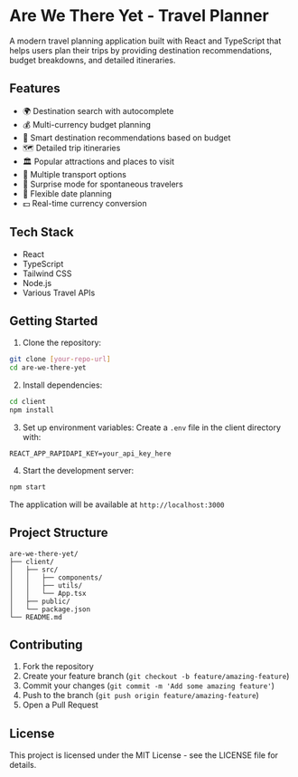 # Are We There Yet - Travel Planner

A modern travel planning application built with React and TypeScript that helps users plan their trips by providing destination recommendations, budget breakdowns, and detailed itineraries.

## Features

- 🌍 Destination search with autocomplete
- 💰 Multi-currency budget planning
- 🎯 Smart destination recommendations based on budget
- 🗺️ Detailed trip itineraries
- 🏛️ Popular attractions and places to visit
- 🚗 Multiple transport options
- 🎲 Surprise mode for spontaneous travelers
- 📅 Flexible date planning
- 💵 Real-time currency conversion

## Tech Stack

- React
- TypeScript
- Tailwind CSS
- Node.js
- Various Travel APIs

## Getting Started

1. Clone the repository:
```bash
git clone [your-repo-url]
cd are-we-there-yet
```

2. Install dependencies:
```bash
cd client
npm install
```

3. Set up environment variables:
Create a `.env` file in the client directory with:
```
REACT_APP_RAPIDAPI_KEY=your_api_key_here
```

4. Start the development server:
```bash
npm start
```

The application will be available at `http://localhost:3000`

## Project Structure

```
are-we-there-yet/
├── client/
│   ├── src/
│   │   ├── components/
│   │   ├── utils/
│   │   └── App.tsx
│   ├── public/
│   └── package.json
└── README.md
```

## Contributing

1. Fork the repository
2. Create your feature branch (`git checkout -b feature/amazing-feature`)
3. Commit your changes (`git commit -m 'Add some amazing feature'`)
4. Push to the branch (`git push origin feature/amazing-feature`)
5. Open a Pull Request

## License

This project is licensed under the MIT License - see the LICENSE file for details. 